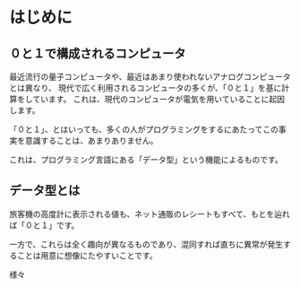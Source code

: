 # はじめに
## ０と１で構成されるコンピュータ
最近流行の量子コンピュータや、最近はあまり使われないアナログコンピュータとは異なり、
現代で広く利用されるコンピュータの多くが、「０と１」を基に計算をしています。
これは、現代のコンピュータが電気を用いていることに起因します。

「０と１」、とはいっても、多くの人がプログラミングをするにあたってこの事実を意識することは、あまりありません。

これは、プログラミング言語にある「データ型」という機能によるものです。

## データ型とは
旅客機の高度計に表示される値も、ネット通販のレシートもすべて、もとを辿れば「０と１」です。

一方で、これらは全く趣向が異なるものであり、混同すれば直ちに異常が発生することは用意に想像にたやすいことです。

様々
